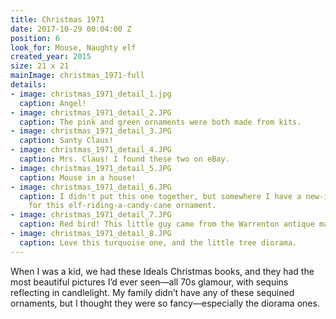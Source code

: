 ```yaml
---
title: Christmas 1971
date: 2017-10-29 00:04:00 Z
position: 6
look_for: Mouse, Naughty elf
created_year: 2015
size: 21 x 21
mainImage: christmas_1971-full
details:
- image: christmas_1971_detail_1.jpg
  caption: Angel!
- image: christmas_1971_detail_2.JPG
  caption: The pink and green ornaments were both made from kits.
- image: christmas_1971_detail_3.JPG
  caption: Santy Claus!
- image: christmas_1971_detail_4.JPG
  caption: Mrs. Claus! I found these two on eBay.
- image: christmas_1971_detail_5.JPG
  caption: Mouse in a house!
- image: christmas_1971_detail_6.JPG
  caption: I didn't put this one together, but somewhere I have a new-in-package kit
    for this elf-riding-a-candy-cane ornament.
- image: christmas_1971_detail_7.JPG
  caption: Red bird! This little guy came from the Warrenton antique market.
- image: christmas_1971_detail_8.JPG
  caption: Love this turquoise one, and the little tree diorama.
---
```


When I was a kid, we had these Ideals Christmas books, and they had the most beautiful pictures I’d ever seen—all 70s glamour, with sequins reflecting in candlelight. My family didn’t have any of these sequined ornaments, but I thought they were so fancy—especially the diorama ones.
